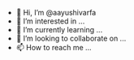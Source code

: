 - 👋 Hi, I’m @aayushivarfa
- 👀 I’m interested in ...
- 🌱 I’m currently learning ...
- 💞️ I’m looking to collaborate on ...
- 📫 How to reach me ...

<!---
aayushivarfa/aayushivarfa is a ✨ special ✨ repository because its `README.md` (this file) appears on your GitHub profile.
You can click the Preview link to take a look at your changes.
--->
